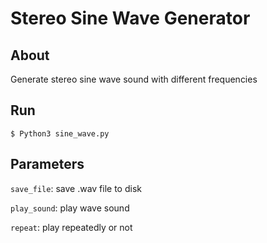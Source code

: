 # Stereo Sine Wave Generator

## About

Generate stereo sine wave sound with different frequencies

## Run

```
$ Python3 sine_wave.py
```

## Parameters

`save_file`: save .wav file to disk

`play_sound`: play wave sound

`repeat`: play repeatedly or not